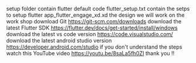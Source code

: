 setup folder contain flutter default code
flutter_setup.txt contain the setps to setup flutter 
app_flutter_engage_xd.xd the design we will work on the work shop
download Git https://git-scm.com/downloads
download the latest Flutter SDK https://flutter.dev/docs/get-started/install/windows
download the latest vs code version https://code.visualstudio.com/
download the latest android studio version https://developer.android.com/studio
if you don't understand the steps watch this YouTube video https://youtu.be/8saLa5fh0ZI
thank you !!